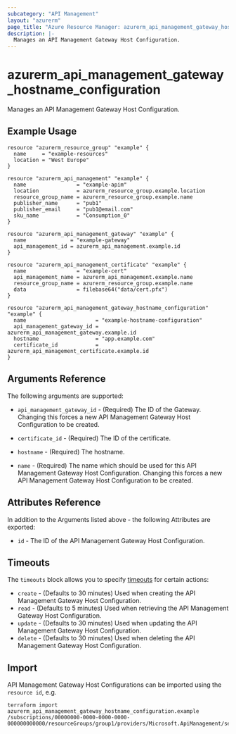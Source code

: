```yaml
---
subcategory: "API Management"
layout: "azurerm"
page_title: "Azure Resource Manager: azurerm_api_management_gateway_hostname_configuration"
description: |-
  Manages an API Management Gateway Host Configuration.
---
```


# azurerm_api_management_gateway_hostname_configuration

Manages an API Management Gateway Host Configuration.

## Example Usage

```hcl
resource "azurerm_resource_group" "example" {
  name     = "example-resources"
  location = "West Europe"
}

resource "azurerm_api_management" "example" {
  name                = "example-apim"
  location            = azurerm_resource_group.example.location
  resource_group_name = azurerm_resource_group.example.name
  publisher_name      = "pub1"
  publisher_email     = "pub1@email.com"
  sku_name            = "Consumption_0"
}

resource "azurerm_api_management_gateway" "example" {
  name              = "example-gateway"
  api_management_id = azurerm_api_management.example.id
}

resource "azurerm_api_management_certificate" "example" {
  name                = "example-cert"
  api_management_name = azurerm_api_management.example.name
  resource_group_name = azurerm_resource_group.example.name
  data                = filebase64("data/cert.pfx")
}

resource "azurerm_api_management_gateway_hostname_configuration" "example" {
  name                      = "example-hostname-configuration"
  api_management_gateway_id = azurerm_api_management_gateway.example.id
  hostname                  = "app.example.com"
  certificate_id            = azurerm_api_management_certificate.example.id
}
```

## Arguments Reference

The following arguments are supported:

* `api_management_gateway_id` - (Required) The ID of the Gateway. Changing this forces a new API Management Gateway Host Configuration to be created.

* `certificate_id` - (Required) The ID of the certificate.

* `hostname` - (Required) The hostname.

* `name` - (Required) The name which should be used for this API Management Gateway Host Configuration. Changing this forces a new API Management Gateway Host Configuration to be created.

## Attributes Reference

In addition to the Arguments listed above - the following Attributes are exported: 

* `id` - The ID of the API Management Gateway Host Configuration.

## Timeouts

The `timeouts` block allows you to specify [timeouts](https://www.terraform.io/docs/configuration/resources.html#timeouts) for certain actions:

* `create` - (Defaults to 30 minutes) Used when creating the API Management Gateway Host Configuration.
* `read` - (Defaults to 5 minutes) Used when retrieving the API Management Gateway Host Configuration.
* `update` - (Defaults to 30 minutes) Used when updating the API Management Gateway Host Configuration.
* `delete` - (Defaults to 30 minutes) Used when deleting the API Management Gateway Host Configuration.

## Import

API Management Gateway Host Configurations can be imported using the `resource id`, e.g.

```shell
terraform import azurerm_api_management_gateway_hostname_configuration.example /subscriptions/00000000-0000-0000-0000-000000000000/resourceGroups/group1/providers/Microsoft.ApiManagement/service/service1/gateways/gateway1/hostConfigurations/hostConfiguration1
```
